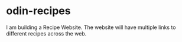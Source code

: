 # odin-recipes
I am building a Recipe Website. The website will have multiple links to different recipes across the web.